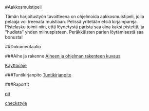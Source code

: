 #Aakkosmuistipeli
 
Tämän harjoitustyön tavoitteena on ohjelmoida aakkosmuistipeli, jolla pelaaja voi treenata muistiaan.
Pelissä yritetään etsiä kirjainpareja. 
Pistelasku toimii niin, että löydetystä parista saa aina kaksi pistettä,
ja "hudista" yhden miinuspisteen. Peräkkäisten parien löytämisestä saa bonusta!

##Dokumentaatio

###Aihe ja rakenne
[Aiheen ja ohjelman rakenteen kuvaus](Dokumentaatio/aiheenKuvausJaRakenne.md)

[Käyttöohje](Dokumentaatio/kayttohje.md)

###Tuntikirjanpito
[Tuntikirjanpito](Dokumentaatio/tuntikirjanpito.md)

###Raportit

[pit](https://htmlpreview.github.io/?https://github.com/MaijaMahlamaki/Aakkosmuistipeli/blob/master/Dokumentaatio/pit/201610141011/index.html)

[checkstyle](https://htmlpreview.github.io/?https://github.com/MaijaMahlamaki/Aakkosmuistipeli/blob/master/dokumentaatio/pit-raportti/index.html)
